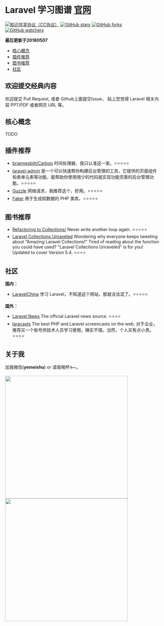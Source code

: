 # Laravel 学习图谱 [官网](https://laravel.com/)

[![知识共享协议（CC协议）](https://img.shields.io/badge/License-Creative%20Commons-DC3D24.svg)](https://creativecommons.org/licenses/by-nc-sa/4.0/deed.zh)
[![GitHub stars](https://img.shields.io/github/stars/fanly/laravel-awesome.svg?style=flat&label=Star)](https://github.com/fanly/laravel-awesome/stargazers)
[![GitHub forks](https://img.shields.io/github/forks/fanly/laravel-awesome.svg?style=flat&label=Fork)](https://github.com/fanly/laravel-awesome/fork)
[![GitHub watchers](https://img.shields.io/github/watchers/fanly/laravel-awesome.svg?style=flat&label=Watch)](https://github.com/fanly/laravel-awesome/watchers)

**最后更新于20180507**

* [核心概念](https://github.com/fanly/laravel-awesome/blob/master/README.md#核心概念)
* [插件推荐](https://github.com/fanly/laravel-awesome/blob/master/README.md#插件推荐)
* [图书推荐](https://github.com/fanly/laravel-awesome/blob/master/README.md#图书推荐)
* [社区](https://github.com/fanly/laravel-awesome/blob/master/README.md#社区)

## 欢迎提交经典内容

欢迎提交 Pull Request, 或者 Github上面提交Issue， 贴上您觉得 Laravel  相关内容 PPT/PDF 或者网页 URL 等。


## 核心概念

TODO

## 插件推荐

* [briannesbitt/Carbon](https://github.com/briannesbitt/Carbon?utm_source=gold_browser_extension) 时间处理器，我只认准这一家。:star::star::star::star::star:
* [laravel-admin](http://laravel-admin.org/docs/#/zh/) 是一个可以快速帮你构建后台管理的工具，它提供的页面组件和表单元素等功能，能帮助你使用很少的代码就实现功能完善的后台管理功能。:star::star::star::star::star:
* [Guzzle](http://guzzle-cn.readthedocs.io/zh_CN/latest/quickstart.html) 网络请求，我推荐这个，好用。:star::star::star::star::star:
* [Faker](https://github.com/fzaninotto/Faker?utm_source=gold_browser_extension) 用于生成假数据的 PHP 类库。:star::star::star::star::star:

## 图书推荐

* [Refactoring to Collections/](https://adamwathan.me/refactoring-to-collections/) Never write another loop again. :star::star::star::star::star:
* [Laravel Collections Unraveled](https://leanpub.com/laravelcollectionsunraveled) Wondering why everyone keeps tweeting about "Amazing Laravel Collections!" Tired of reading about the function you could have used? "Laravel Collections Unraveled" is for you! Updated to cover Version 5.4. :star::star::star::star:

## 社区

**国内：**

* [LaravelChina](https://laravel-china.org/)
	 学习 Laravel，不知道这个网站，那就没法混了。:star::star::star::star::star:

**国外：**

* [Laravel News](https://laravel-news.com/) The official Laravel news source. :star::star::star::star:
* [laracasts](https://laracasts.com/) The best PHP and Laravel screencasts on the web. 对于企业，推荐买一个账号供技术人员学习使用，确实不错。当然，个人买有点小贵。:star::star::star::star:

## 关于我

加我微信(**yemeishu**) or 请我喝杯:coffee:~。

<img src="http://ow20g4tgj.bkt.clouddn.com/2018-05-07-15256949976757.jpg" width="400"><img src="http://ow20g4tgj.bkt.clouddn.com/2018-05-07-15256953039020.jpg" width="400">

